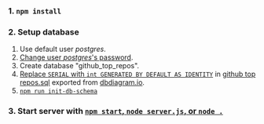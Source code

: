 ### 1. `npm install`

### 2. Setup database

1. Use default user *postgres*.
1. [Change user *postgres*'s password](https://stackoverflow.com/a/45965928/9157799).
1. Create database "github_top_repos".
1. [Replace `SERIAL` with `int GENERATED BY DEFAULT AS IDENTITY`]( https://stackoverflow.com/a/73496296/9157799) in [github top repos.sql](src/github%20top%20repos.sql) exported from [dbdiagram.io](https://community.dbdiagram.io/t/auto-increment-field/75/6?u=imambungo).
1. [`npm run init-db-schema`](https://docs.npmjs.com/cli/using-npm/scripts)

### 3. Start server with [`npm start`, `node server.js`, or `node .`](https://docs.npmjs.com/cli/commands/npm-start)